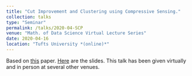 ```yaml
---
title: "Cut Improvement and Clustering using Compressive Sensing."
collection: talks
type: "Seminar"
permalink: /talks/2020-04-SCP
venue: "Math. of Data Science Virtual Lecture Series"
date: 2020-04-16
location: "Tufts University *(online)*"
---
```

Based on [this](https://danielmckenzie.github.io/publication/2020-clusterpursuit-MingJun) paper. [Here](./files/Cut_Improvement_Tufts_2020.pdf) are the slides. This talk has been given virtually and in person at several other venues.
